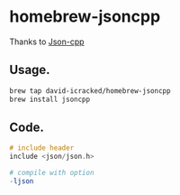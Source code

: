 homebrew-jsoncpp
================

Thanks to [Json-cpp](https://github.com/mrtazz/json-cpp "Json Parser for C/C++")

Usage.
-----------------
``` bash
brew tap david-icracked/homebrew-jsoncpp
brew install jsoncpp
```

Code.
-----------------
``` c++
# include header
include <json/json.h>
```
``` makefile
# compile with option
-ljson
```

